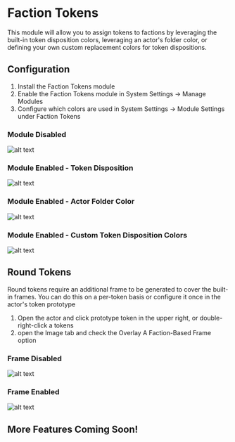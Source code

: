 # Faction Tokens

This module will allow you to assign tokens to factions by leveraging the built-in token disposition colors, leveraging an actor's folder color, or defining your own custom replacement colors for token dispositions.

## Configuration

1. Install the Faction Tokens module
2. Enable the Faction Tokens module in System Settings -> Manage Modules
3. Configure which colors are used in System Settings -> Module Settings under Faction Tokens

### Module Disabled

![alt text](https://github.com/Voldemalort/token-factions/blob/master/docs/disabled.png?raw=true)

### Module Enabled - Token Disposition

![alt text](https://github.com/Voldemalort/token-factions/blob/master/docs/enabled-disposition.png?raw=true)

### Module Enabled - Actor Folder Color

![alt text](https://github.com/Voldemalort/token-factions/blob/master/docs/enabled-folder.png?raw=true)

### Module Enabled - Custom Token Disposition Colors

![alt text](https://github.com/Voldemalort/token-factions/blob/master/docs/enabled-custom.png?raw=true)

## Round Tokens

Round tokens require an additional frame to be generated to cover the built-in frames. You can do this on a per-token basis or configure it once in the actor's token prototype

1. Open the actor and click prototype token in the upper right, or double-right-click a tokens
2. open the Image tab and check the Overlay A Faction-Based Frame option

### Frame Disabled

![alt text](https://github.com/Voldemalort/token-factions/blob/master/docs/frame-disabled.png?raw=true)

### Frame Enabled

![alt text](https://github.com/Voldemalort/token-factions/blob/master/docs/frame-enabled.png?raw=true)

## More Features Coming Soon!
